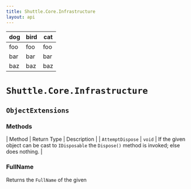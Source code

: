 ```yaml
---
title: Shuttle.Core.Infrastructure
layout: api 
---
```


dog | bird | cat
----|------|----
foo | foo  | foo
bar | bar  | bar
baz | baz  | baz

# `Shuttle.Core.Infrastructure`

## `ObjectExtensions`

### Methods

| Method		| Return Type	| Description |
| `AttemptDispose` | `void`	| If the given object can be cast to `IDisposable` the `Dispose()` method is invoked; else does nothing. |

### FullName

Returns the `FullName` of the given 

